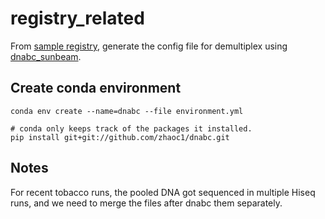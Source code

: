 # registry_related

From [sample registry](http://reslnmbiomea01.research.chop.edu/registry/), generate the config file for demultiplex using [dnabc_sunbeam](https://github.com/zhaoc1/dnabc_sunbeam).

## Create conda environment
```
conda env create --name=dnabc --file environment.yml 

# conda only keeps track of the packages it installed. 
pip install git+git://github.com/zhaoc1/dnabc.git
```

## Notes
For recent tobacco runs, the pooled DNA got sequenced in multiple Hiseq runs, and we need to merge the files after dnabc them separately.

